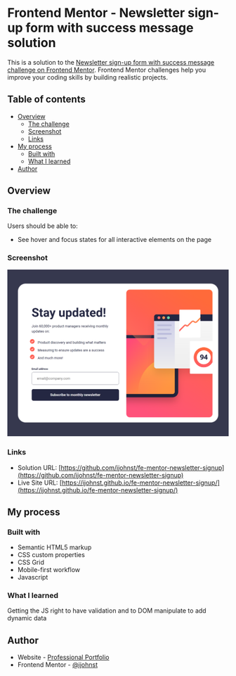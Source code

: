 # Frontend Mentor - Newsletter sign-up form with success message solution

This is a solution to the [Newsletter sign-up form with success message challenge on Frontend Mentor](https://www.frontendmentor.io/challenges/newsletter-signup-form-with-success-message-3FC1AZbNrv). Frontend Mentor challenges help you improve your coding skills by building realistic projects. 

## Table of contents

- [Overview](#overview)
  - [The challenge](#the-challenge)
  - [Screenshot](#screenshot)
  - [Links](#links)
- [My process](#my-process)
  - [Built with](#built-with)
  - [What I learned](#what-i-learned)
- [Author](#author)

## Overview

### The challenge

Users should be able to:

- See hover and focus states for all interactive elements on the page

### Screenshot

![](./solution.png)


### Links

- Solution URL: [https://github.com/ijohnst/fe-mentor-newsletter-signup](https://github.com/ijohnst/fe-mentor-newsletter-signup)
- Live Site URL: [https://ijohnst.github.io/fe-mentor-newsletter-signup/](https://ijohnst.github.io/fe-mentor-newsletter-signup/)

## My process

### Built with

- Semantic HTML5 markup
- CSS custom properties
- CSS Grid
- Mobile-first workflow
- Javascript

### What I learned
Getting the JS right to have validation and to DOM manipulate to add dynamic data


## Author

- Website - [Professional Portfolio](https://ianjdigital.com)
- Frontend Mentor - [@ijohnst](https://www.frontendmentor.io/profile/ijohnst)
